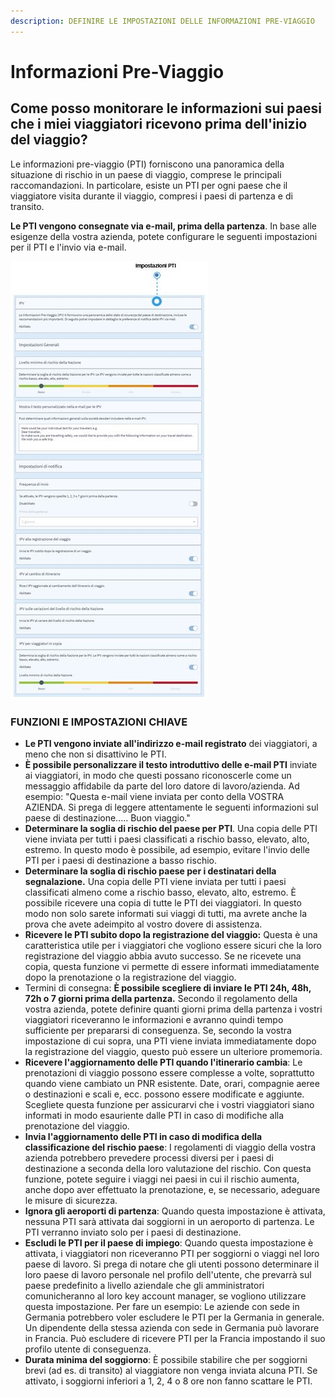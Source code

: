 ```yaml
---
description: DEFINIRE LE IMPOSTAZIONI DELLE INFORMAZIONI PRE-VIAGGIO
---
```


# Informazioni Pre-Viaggio

## Come posso monitorare le informazioni sui paesi che i miei viaggiatori ricevono prima dell'inizio del viaggio?

Le informazioni pre-viaggio \(PTI\) forniscono una panoramica della situazione di rischio in un paese di viaggio, comprese le principali raccomandazioni. In particolare, esiste un PTI per ogni paese che il viaggiatore visita durante il viaggio, compresi i paesi di partenza e di transito.

**Le PTI vengono consegnate via e-mail, prima della partenza**. In base alle esigenze della vostra azienda, potete configurare le seguenti impostazioni per il PTI e l'invio via e-mail.

![](../../.gitbook/assets/pti_img01%20%281%29.JPG)

### FUNZIONI E IMPOSTAZIONI CHIAVE

* **Le PTI vengono inviate all'indirizzo e-mail registrato** dei viaggiatori, a meno che non si disattivino le PTI. 
* **È possibile personalizzare il testo introduttivo delle e-mail PTI** inviate ai viaggiatori, in modo che questi possano riconoscerle come un messaggio affidabile da parte del loro datore di lavoro/azienda. Ad esempio: "Questa e-mail viene inviata per conto della VOSTRA AZIENDA. Si prega di leggere attentamente le seguenti informazioni sul paese di destinazione..... Buon viaggio."
* **Determinare la soglia di rischio del paese  per PTI**. Una copia delle PTI viene inviata per tutti i paesi classificati a rischio basso, elevato, alto, estremo. In questo modo è possibile, ad esempio, evitare l'invio delle PTI per i paesi di destinazione a basso rischio. 
* **Determinare la soglia di rischio paese per i destinatari della segnalazione.** Una copia delle PTI viene inviata per tutti i paesi classificati almeno come a rischio basso, elevato, alto, estremo. È possibile ricevere una copia di tutte le PTI dei viaggiatori. In questo modo non solo sarete informati sui viaggi di tutti, ma avrete anche la prova che avete adeimpito al vostro dovere di assistenza.
* **Ricevere le PTI subito dopo la registrazione del viaggio:** Questa è una caratteristica utile per i viaggiatori che vogliono essere sicuri che la loro registrazione del viaggio abbia avuto successo. Se ne ricevete una copia, questa funzione vi permette di essere informati immediatamente dopo la prenotazione o la registrazione del viaggio. 
* Termini di consegna: **È possibile scegliere di inviare le PTI 24h, 48h, 72h o 7 giorni prima della partenza.** Secondo il regolamento della vostra azienda, potete definire quanti giorni prima della partenza i vostri viaggiatori riceveranno le informazioni e avranno quindi tempo sufficiente per prepararsi di conseguenza. Se, secondo la vostra impostazione di cui sopra, una PTI viene inviata immediatamente dopo la registrazione del viaggio, questo può essere un ulteriore promemoria.
* **Ricevere l'aggiornamento delle PTI quando l'itinerario cambia**: Le prenotazioni di viaggio possono essere complesse a volte, soprattutto quando viene cambiato un PNR esistente. Date, orari, compagnie aeree o destinazioni e scali e, ecc. possono essere modificate e aggiunte. Scegliete questa funzione per assicurarvi che i vostri viaggiatori siano informati in modo esauriente dalle PTI in caso di modifiche alla prenotazione del viaggio.
* **Invia l'aggiornamento delle PTI in caso di modifica della classificazione del rischio paese**: I regolamenti di viaggio della vostra azienda potrebbero prevedere processi diversi per i paesi di destinazione a seconda della loro valutazione del rischio. Con questa funzione, potete seguire i viaggi nei paesi in cui il rischio aumenta, anche dopo aver effettuato la prenotazione, e, se necessario, adeguare le misure di sicurezza.
* **Ignora gli aeroporti di partenza**: Quando questa impostazione è attivata, nessuna PTI sarà attivata dai soggiorni in un aeroporto di partenza. Le PTI verranno inviato solo per i paesi di destinazione.
* **Escludi le PTI per il paese di impiego**: Quando questa impostazione è attivata, i viaggiatori non riceveranno PTI per soggiorni o viaggi nel loro paese di lavoro. Si prega di notare che gli utenti possono determinare il loro paese di lavoro personale nel profilo dell'utente, che prevarrà sul paese predefinito a livello aziendale che gli amministratori comunicheranno al loro key account manager, se vogliono utilizzare questa impostazione. Per fare un esempio: Le aziende con sede in Germania potrebbero voler escludere le PTI per la Germania in generale. Un dipendente della stessa azienda con sede in Germania può lavorare in Francia. Può escludere di ricevere PTI per la Francia impostando il suo profilo utente di conseguenza.
* **Durata minima del soggiorno**: È possibile stabilire che per soggiorni brevi \(ad es. di transito\) al viaggiatore non venga inviata alcuna PTI. Se attivato, i soggiorni inferiori a 1, 2, 4 o 8 ore non fanno scattare le PTI.

